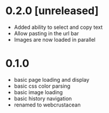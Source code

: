 0.2.0 [unreleased]
===================
- Added ability to select and copy text
- Allow pasting in the url bar
- Images are now loaded in parallel


0.1.0
===================

- basic page loading and display
- basic css color parsing
- basic image loading
- basic history navigation
- renamed to webcrustacean
